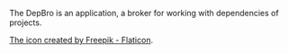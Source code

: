 The DepBro is an application, a broker for working with dependencies of projects.

[The icon created by Freepik - Flaticon](https://www.flaticon.com/free-icon/bro_11308916).
